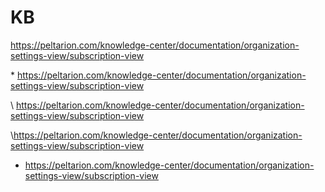 # KB

https://peltarion.com/knowledge-center/documentation/organization-settings-view/subscription-view

\* https://peltarion.com/knowledge-center/documentation/organization-settings-view/subscription-view


\ https://peltarion.com/knowledge-center/documentation/organization-settings-view/subscription-view


\https://peltarion.com/knowledge-center/documentation/organization-settings-view/subscription-view


* https://peltarion.com/knowledge-center/documentation/organization-settings-view/subscription-view
